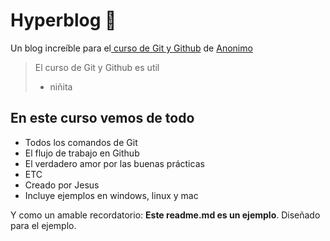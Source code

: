 # Hyperblog 💚
Un blog increíble para el[ curso de Git y Github](https://cursos/git " curso de Git y Github") de [Anonimo](https://anonimo.com/ "Anonimo")
> El curso de Git y Github es util
> - niñita

## En este curso vemos de todo
* Todos los comandos de Git
* El flujo de trabajo en Github
* El verdadero amor por las buenas prácticas
* ETC
* Creado por Jesus
* Incluye ejemplos en windows, linux y mac

Y como un amable recordatorio: **Este readme.md es un ejemplo**.  Diseñado para el ejemplo.
